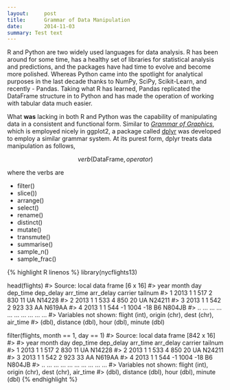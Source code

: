 ```yaml
---
layout:     post
title:      Grammar of Data Manipulation
date:       2014-11-03
summary: Test text
---
```


R and Python are two widely used languages for data analysis. R has been around for some time, has a healthy set of libraries for statistical analysis and predictions, and the packages have had time to evolve and become more polished. Whereas Python came into the spotlight for analytical purposes in the last decade thanks to NumPy, SciPy, Scikit-Learn, and recently - Pandas. Taking what R has learned, Pandas replicated the DataFrame structure in to Python and has made the operation of working with tabular data much easier.

What **was** lacking in both R and Python was the capability of manipulating data in a consistent and functional form. Similar to [*Grammar of Graphics*](http://www.springer.com/statistics/computational+statistics/book/978-0-387-24544-7), which is employed nicely in ggplot2, a package called [dplyr](http://cran.rstudio.com/web/packages/dplyr/vignettes/introduction.html) was developed to employ a similar grammar system. At its purest form, dplyr treats data manipulation as follows,


$$ verb(\text{DataFrame}, operator) $$


where the verbs are

- filter()
- slice())
- arrange()
- select()
- rename()
- distinct()
- mutate()
- transmute()
- summarise()
- sample_n()
- sample_frac()

{% highlight R linenos %}
library(nycflights13)

head(flights)
#> Source: local data frame [6 x 16]
#>    year month day dep_time dep_delay arr_time arr_delay carrier tailnum
#> 1  2013     1   1      517         2      830        11      UA  N14228
#> 2  2013     1   1      533         4      850        20      UA  N24211
#> 3  2013     1   1      542         2      923        33      AA  N619AA
#> 4  2013     1   1      544        -1     1004       -18      B6  N804JB
#> ..  ...   ... ...      ...       ...      ...       ...     ...     ...
#> Variables not shown: flight (int), origin (chr), dest (chr), air_time
#>   (dbl), distance (dbl), hour (dbl), minute (dbl)


filter(flights, month == 1, day == 1)
#> Source: local data frame [842 x 16]
#>
#>    year month day dep_time dep_delay arr_time arr_delay carrier tailnum
#> 1  2013     1   1      517         2      830        11      UA  N14228
#> 2  2013     1   1      533         4      850        20      UA  N24211
#> 3  2013     1   1      542         2      923        33      AA  N619AA
#> 4  2013     1   1      544        -1     1004       -18      B6  N804JB
#> ..  ...   ... ...      ...       ...      ...       ...     ...     ...
#> Variables not shown: flight (int), origin (chr), dest (chr), air_time
#>   (dbl), distance (dbl), hour (dbl), minute (dbl)
{% endhighlight %}
